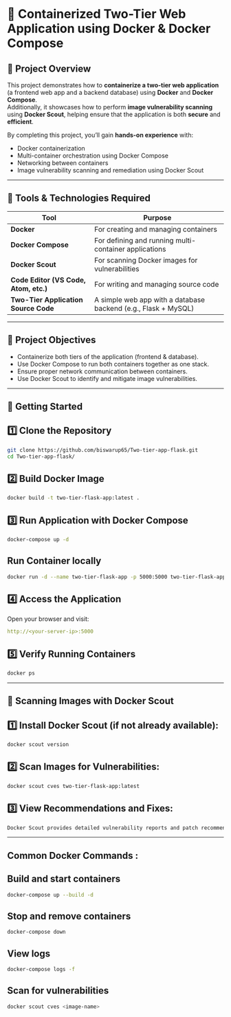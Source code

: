 # 🐳 Containerized Two-Tier Web Application using Docker & Docker Compose

## 📘 Project Overview
This project demonstrates how to **containerize a two-tier web application** (a frontend web app and a backend database) using **Docker** and **Docker Compose**.  
Additionally, it showcases how to perform **image vulnerability scanning** using **Docker Scout**, helping ensure that the application is both **secure** and **efficient**.

By completing this project, you’ll gain **hands-on experience** with:
- Docker containerization  
- Multi-container orchestration using Docker Compose  
- Networking between containers  
- Image vulnerability scanning and remediation using Docker Scout  

---

## 🧰 Tools & Technologies Required

| Tool | Purpose |
|------|----------|
| **Docker** | For creating and managing containers |
| **Docker Compose** | For defining and running multi-container applications |
| **Docker Scout** | For scanning Docker images for vulnerabilities |
| **Code Editor (VS Code, Atom, etc.)** | For writing and managing source code |
| **Two-Tier Application Source Code** | A simple web app with a database backend (e.g., Flask + MySQL) |

---
## 🎯 Project Objectives

- Containerize both tiers of the application (frontend & database).  
- Use Docker Compose to run both containers together as one stack.  
- Ensure proper network communication between containers.  
- Use Docker Scout to identify and mitigate image vulnerabilities.  

---

## 🚀 Getting Started

## 1️⃣ Clone the Repository
``` bash
git clone https://github.com/biswarup65/Two-tier-app-flask.git
cd Two-tier-app-flask/

```
## 2️⃣ Build Docker Image
``` bash
docker build -t two-tier-flask-app:latest .
```
## 3️⃣ Run Application with Docker Compose
``` bash
docker-compose up -d
```
## Run Container locally
```bash
docker run -d --name two-tier-flask-app -p 5000:5000 two-tier-flask-app:latest
```
## 4️⃣ Access the Application
Open your browser and visit:
```yml
http://<your-server-ip>:5000
```
## 5️⃣ Verify Running Containers
```bash
docker ps
```
---

## 🧪 Scanning Images with Docker Scout

## 1️⃣ Install Docker Scout (if not already available):
``` bash
docker scout version

```
## 2️⃣ Scan Images for Vulnerabilities:
``` bash
docker scout cves two-tier-flask-app:latest
```
## 3️⃣ View Recommendations and Fixes:
``` bash
Docker Scout provides detailed vulnerability reports and patch recommendations.
```

---

## Common Docker Commands :

## Build and start containers
``` bash
docker-compose up --build -d
```
## Stop and remove containers
``` bash
docker-compose down
```
## View logs
``` bash
docker-compose logs -f
```
## Scan for vulnerabilities
``` bash
docker scout cves <image-name>
```


